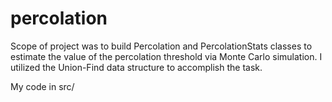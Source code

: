 # percolation
Scope of project was to build Percolation and PercolationStats classes to estimate the value of the percolation threshold via Monte Carlo simulation.
I utilized the Union-Find data structure to accomplish the task.

My code in src/
